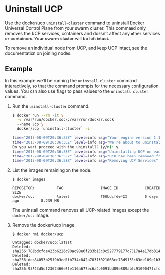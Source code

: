 <!--[metadata]>
+++
title = "Uninstall UCP"
description = "Learn how to uninstall a Docker Universal Control Plane cluster."
keywords = ["docker, ucp, uninstall"]
[menu.main]
parent="mn_ucp_installation"
identifier="ucp_uninstall"
weight=60
+++
<![end-metadata]-->

# Uninstall UCP

Use the docker/ucp `uninstall-cluster` command to uninstall Docker Universal Control
Plane from your swarm cluster. This command only removes the UCP services,
containers and doesn’t affect any other services or containers. Your swarm
cluster will be left intact.

To remove an individual node from UCP, and keep UCP intact, see the
documentation on joining nodes.

## Example

In this example we’ll be running the `uninstall-cluster` command interactively, so that
the command prompts for the necessary configuration values.
You can also use flags to pass values to the `uninstall-cluster` command.

1. Run the `uninstall-cluster` command.

    ```bash
    $ docker run --rm -it \
      -v /var/run/docker.sock:/var/run/docker.sock
      --name ucp \
      docker/ucp `uninstall-cluster` -i

    time="2016-08-09T20:36:36Z" level=info msg="Your engine version 1.12.0, build 8eab29e (4.4.16-boot2docker) is compatible" 
    time="2016-08-09T20:36:36Z" level=info msg="We're about to uninstall the local components for UCP ID: ZB6V:R3ZR:VMMJ:WM7B:M3US:VHMS:HZZ6:SHEL:RGXF:BHAE:2FPV:K7WH" 
    Do you want proceed with the uninstall? (y/n): y
    time="2016-08-09T20:36:38Z" level=info msg="Uninstalling UCP on each node..." 
    time="2016-08-09T20:36:56Z" level=info msg="UCP has been removed from this cluster successfully." 
    time="2016-08-09T20:36:58Z" level=info msg="Removing UCP Services" 
    ```

2. List the images remaining on the node.

    ```
    $ docker images

    REPOSITORY          TAG                 IMAGE ID            CREATED             SIZE
    docker/ucp          latest              788bdcfde423        8 days ago          8.239 MB
    ```

    The uninstall command removes all UCP-related images except the
    `docker/ucp` image.

3. Remove the docker/ucp image.

    ```
    $ docker rmi docker/ucp

    Untagged: docker/ucp:latest
    Deleted: sha256:788bdcfde423b6226b90ac98e6f233b15c0c527779177d7017a4e17db31404c9
    Deleted: sha256:dee84053b25f9b3edffb734c842a70313021063cc78d9158c63de109e1b3cb72
    Deleted: sha256:93743d5df2362466e2fe116a677ec6a4b0091bd09e889abfc9109047fcfcdebf
    ```
